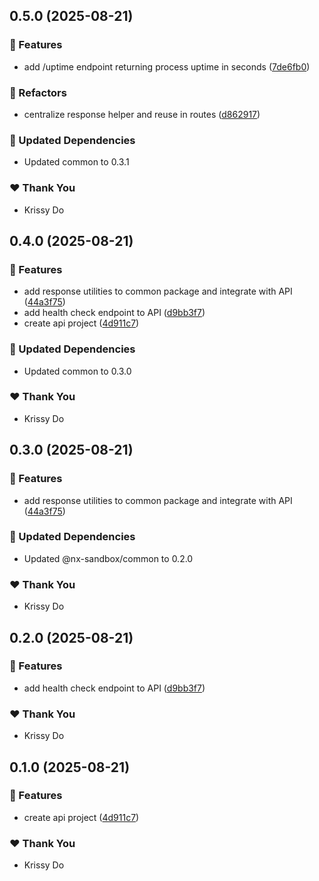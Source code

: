 ## 0.5.0 (2025-08-21)

### 🚀 Features

- add /uptime endpoint returning process uptime in seconds ([7de6fb0](https://github.com/kriss-chorus/nx-sandbox/commit/7de6fb0))

### 💅 Refactors

- centralize response helper and reuse in routes ([d862917](https://github.com/kriss-chorus/nx-sandbox/commit/d862917))

### 🧱 Updated Dependencies

- Updated common to 0.3.1

### ❤️ Thank You

- Krissy Do

## 0.4.0 (2025-08-21)

### 🚀 Features

- add response utilities to common package and integrate with API ([44a3f75](https://github.com/kriss-chorus/nx-sandbox/commit/44a3f75))
- add health check endpoint to API ([d9bb3f7](https://github.com/kriss-chorus/nx-sandbox/commit/d9bb3f7))
- create api project ([4d911c7](https://github.com/kriss-chorus/nx-sandbox/commit/4d911c7))

### 🧱 Updated Dependencies

- Updated common to 0.3.0

### ❤️ Thank You

- Krissy Do

## 0.3.0 (2025-08-21)

### 🚀 Features

- add response utilities to common package and integrate with API ([44a3f75](https://github.com/kriss-chorus/nx-sandbox/commit/44a3f75))

### 🧱 Updated Dependencies

- Updated @nx-sandbox/common to 0.2.0

### ❤️ Thank You

- Krissy Do

## 0.2.0 (2025-08-21)

### 🚀 Features

- add health check endpoint to API ([d9bb3f7](https://github.com/kriss-chorus/nx-sandbox/commit/d9bb3f7))

### ❤️ Thank You

- Krissy Do

## 0.1.0 (2025-08-21)

### 🚀 Features

- create api project ([4d911c7](https://github.com/kriss-chorus/nx-sandbox/commit/4d911c7))

### ❤️ Thank You

- Krissy Do